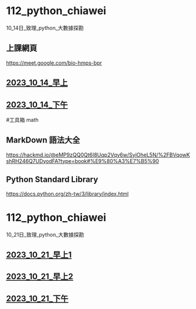 # __112_python_chiawei__
10_14日_致理_python_大數據探勘

## 上課網頁
https://meet.google.com/bio-hmps-bpr

## [2023_10_14_早上](https://www.youtube.com/watch?v=YWTf5MMuTlY)

## [2023_10_14_下午](https://www.youtube.com/watch?v=ywgZoFSFy6o)

#工具箱 math

## MarkDown 語法大全 
https://hackmd.io/@eMP9zQQ0Qt6I8Uqp2Vqy6w/SyiOheL5N/%2FBVqowKshRH246Q7UDyodFA?type=book#%E9%80%A3%E7%B5%90

## Python Standard Library
https://docs.python.org/zh-tw/3/library/index.html



# __112_python_chiawei__
10_21日_致理_python_大數據探勘

## [2023_10_21_早上1](https://www.youtube.com/watch?v=mTQnQarFk0c)
## [2023_10_21_早上2](https://www.youtube.com/watch?v=_D8jTDrcVkk)

## [2023_10_21_下午](https://www.youtube.com/watch?v=xilBp4OW_S4)
